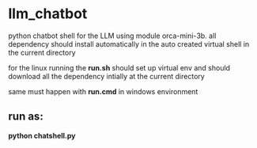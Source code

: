 # llm_chatbot
python chatbot shell for the LLM using module orca-mini-3b.  all dependency should install automatically in the auto created virtual shell in the current directory

for the linux running the **run.sh** should set up virtual env and should download all the dependency intially at the current directory

same must happen with **run.cmd** in windows environment

## run as:
  **python chatshell.py**
